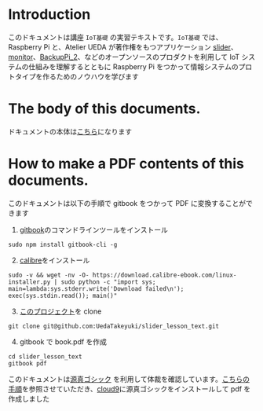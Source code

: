 # Introduction

このドキュメントは講座 `IoT基礎` の実習テキストです。`IoT基礎` では、Raspberry Pi と、Atelier UEDA が著作権をもつアプリケーション [slider](https://github.com/UedaTakeyuki/slider)、[monitor](https://github.com/UedaTakeyuki/monitor)、[BackupPi_2](https://github.com/UedaTakeyuki/BackupPi_2)、などのオープンソースのプロダクトを利用して IoT システムの仕組みを理解するとともに Raspberry Pi をつかって情報システムのプロトタイプを作るためのノウハウを学びます  


# The body of this documents.
ドキュメントの本体は[こちら](SUMMARY.md)になります  

# How to make a PDF contents of this documents.

このドキュメントは以下の手順で gitbook をつかって PDF に変換することができます  

1. [gitbook](https://www.gitbook.com)のコマンドラインツールをインストール
```
sudo npm install gitbook-cli -g
```

2. [calibre](http://calibre-ebook.com/download_linux)をインストール
```
sudo -v && wget -nv -O- https://download.calibre-ebook.com/linux-installer.py | sudo python -c "import sys; main=lambda:sys.stderr.write('Download failed\n'); exec(sys.stdin.read()); main()"
```

3. [このプロジェクト](https://github.com/UedaTakeyuki/slider_lesson_text)を clone
```
git clone git@github.com:UedaTakeyuki/slider_lesson_text.git
```

4. gitbook で book.pdf を作成
```
cd slider_lesson_text
gitbook pdf
```

このドキュメントは[源真ゴシック](http://jikasei.me/font/genshin/) を利用して体裁を確認しています。[こちらの手順](http://backport.net/blog/2016/09/06/pdf_embedded_japanese_font/)を参照させていただき、[cloud9](https://c9.io)に源真ゴシックをインストールして pdf を作成しました
